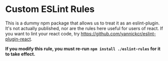 # Custom ESLint Rules

This is a dummy npm package that allows us to treat it as an eslint-plugin. It's not actually published, nor are the rules here useful for users of react. If you want to lint your react code, try <https://github.com/yannickcr/eslint-plugin-react>.

**If you modify this rule, you must re-run `npm install ./eslint-rules` for it to take effect.**